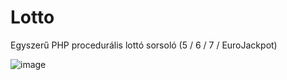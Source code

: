 # Lotto
Egyszerű PHP procedurális lottó sorsoló (5 / 6 / 7 / EuroJackpot)

![image](https://user-images.githubusercontent.com/63890454/200185136-e9bc7ab6-ec85-411d-b964-c40a4c05c8d4.png)
